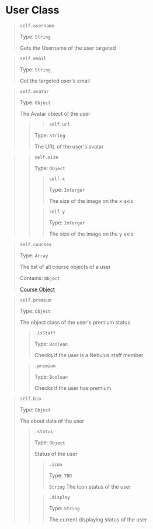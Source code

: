User Class
==========
>`self.username`
>
> Type: `String`
> 
> Gets the Username of the user targeted

>`self.email`
> 
> Type: `String`
> 
> Get the targeted user's email

>`self.avatar`
>
> Type: `Object`
> 
> The Avatar object of the user
> 
>> >`self.url`
>>
>> Type: `String`
>>
> >The URL of the user's avatar

> >`self.size`
>>
> >Type: `Object`
>>
> >>`self.x`
> >>
> >>Type: `Interger`
> >>
> > >The size of the image on the x axis
>>
> >>`self.y`
> >>
> >>Type: `Interger`
> >>
> >> The size of the image on the y axis


>`self.courses`
> 
> Type: `Array`
> 
> The list of all course objects of a user
> 
> Contains: `Object`
> 
> [Course Object](courses.md)

>`self.premium`
> 
> Type: `Object`
> 
> The object class of the user's premium status
> >`.isStaff`
> >
> >Type: `Boolean`
> >
> > Checks if the user is a Nebulus staff member
> 
> >`.premium`
> >
> >Type: `Boolean`
> >
> >Checks if the user has premium

>`self.bio`
> 
> Type: `Object`
> 
> The about data of the user
>>`.status`
>>
>>Type: `Object`
>>
>> Status of the user
>>>`.icon`
>>>
>>>Type: `TBD`
>>>
>>>`String` The Icon status of the user
>>
>>>`.display`
>>>
>>>Type: `String`
>>>
>>>The current displaying status of the user